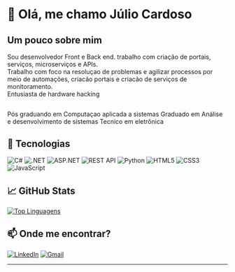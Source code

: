 # 👋 Olá, me chamo Júlio Cardoso

## Um pouco sobre mim

Sou desenvolvedor Front e Back end. trabalho com criação de portais, serviços, microserviços e APIs.  
Trabalho com foco na resoluçao de problemas e agilizar processos por meio de automações, criacão portais e criacão de serviços de monitoramento.  
Entusiasta de hardware hacking

## 
Pós graduando em Computaçao aplicada a sistemas
Graduado em Análise e desenvolvimento de sistemas
Tecnico em eletrônica


## 🚀 Tecnologias

![C#](https://img.shields.io/badge/-C%23-239120?style=flat&logo=c-sharp&logoColor=white)
![.NET](https://img.shields.io/badge/-.NET-512BD4?style=flat&logo=dotnet&logoColor=white)
![ASP.NET](https://img.shields.io/badge/-ASP.NET-5C2D91?style=flat&logo=dotnet&logoColor=white)
![REST API](https://img.shields.io/badge/-REST--API-6DB33F?style=flat&logo=swagger&logoColor=white)
![Python](https://img.shields.io/badge/-Python-3776AB?style=flat&logo=python&logoColor=white)
![HTML5](https://img.shields.io/badge/-HTML5-E34F26?style=flat&logo=html5&logoColor=white)
![CSS3](https://img.shields.io/badge/-CSS3-1572B6?style=flat&logo=css3)
![JavaScript](https://img.shields.io/badge/-JavaScript-F7DF1E?style=flat&logo=javascript&logoColor=black)


## 📈 GitHub Stats

[![Top Linguagens](https://github-readme-stats.vercel.app/api/top-langs/?username=juliocardosod&layout=compact)](https://github.com/anuraghazra/github-readme-stats)

## 📫 Onde me encontrar?

[![LinkedIn](https://img.shields.io/badge/linkedin-%230077B5.svg?style=for-the-badge&logo=linkedin&logoColor=white)](https://linkedin.com/in/júlio-melo-2bb028102)
[![Gmail](https://img.shields.io/badge/Gmail-D14836?style=for-the-badge&logo=gmail&logoColor=white)](mailto:juliocardosodemelo@gmail.com)




---
